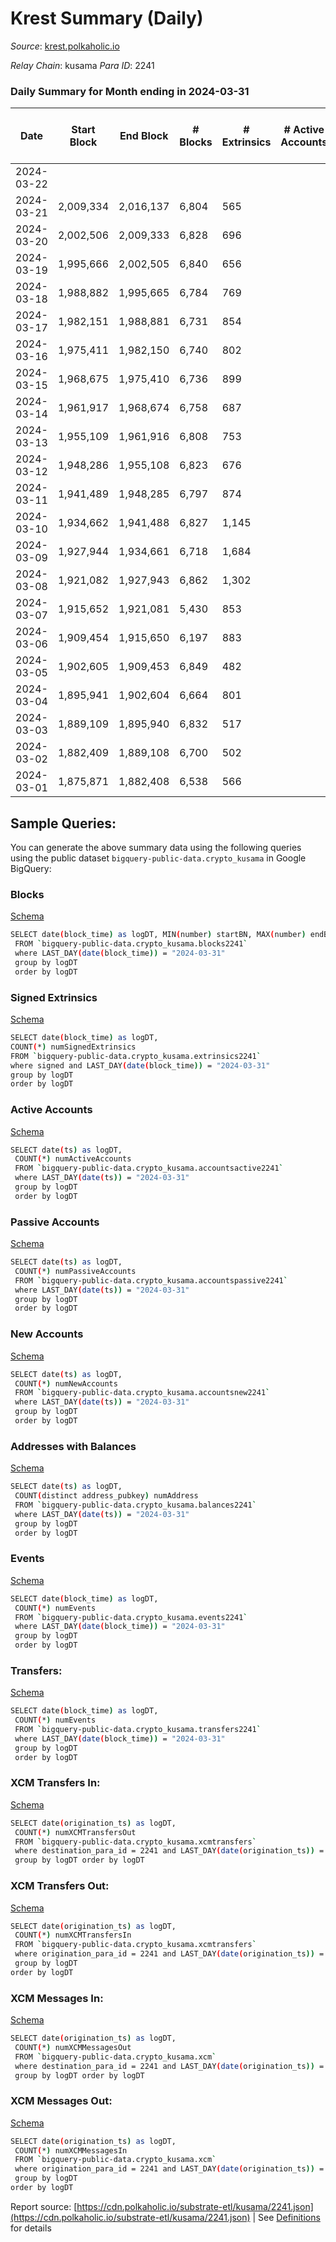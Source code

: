 # Krest Summary (Daily)

_Source_: [krest.polkaholic.io](https://krest.polkaholic.io)

*Relay Chain*: kusama
*Para ID*: 2241



### Daily Summary for Month ending in 2024-03-31


| Date    | Start Block | End Block | # Blocks | # Extrinsics | # Active Accounts | # Passive Accounts | # New Accounts | # Addresses | # Events  | # Transfers ($USD) | # XCM Transfers In ($USD) | # XCM Transfers Out ($USD) | # XCM In | # XCM Out | Issues |
|---------|-------------|-----------|----------|--------------|-------------------|--------------------|----------------|-------------|-----------|--------------------|---------------------------|----------------------------|----------|-----------|--------|
| 2024-03-22 |  |  |  |  |  |  |  |  |  |   |   |   |  |  |  |
| 2024-03-21 | 2,009,334 | 2,016,137 | 6,804 | 565 |  |  |  |  | 391,572 | 168,782  |   |   |  |  |  |
| 2024-03-20 | 2,002,506 | 2,009,333 | 6,828 | 696 |  |  |  |  | 392,266 | 169,407  |   |   |  |  |  |
| 2024-03-19 | 1,995,666 | 2,002,505 | 6,840 | 656 |  |  |  |  | 392,984 | 170,160  |   |   |  |  |  |
| 2024-03-18 | 1,988,882 | 1,995,665 | 6,784 | 769 |  |  |  |  | 386,759 | 166,708  |   |   |  |  |  |
| 2024-03-17 | 1,982,151 | 1,988,881 | 6,731 | 854 |  |  |  |  | 383,003 | 165,069  |   |   |  |  |  |
| 2024-03-16 | 1,975,411 | 1,982,150 | 6,740 | 802 |  |  |  |  | 384,152 | 165,637  |   |   |  |  |  |
| 2024-03-15 | 1,968,675 | 1,975,410 | 6,736 | 899 |  |  |  |  | 381,386 | 163,615  |   |   |  |  |  |
| 2024-03-14 | 1,961,917 | 1,968,674 | 6,758 | 687 |  |  |  |  | 380,973 | 162,170  |   |   |  |  |  |
| 2024-03-13 | 1,955,109 | 1,961,916 | 6,808 | 753 |  |  |  |  | 389,036 | 163,963  |   |   |  |  |  |
| 2024-03-12 | 1,948,286 | 1,955,108 | 6,823 | 676 |  |  |  |  | 382,687 | 163,002  |   |   |  |  |  |
| 2024-03-11 | 1,941,489 | 1,948,285 | 6,797 | 874 |  |  |  |  | 380,503 | 161,023  |   |   |  |  |  |
| 2024-03-10 | 1,934,662 | 1,941,488 | 6,827 | 1,145 |  |  |  |  | 377,541 | 157,197  |   |   |  |  |  |
| 2024-03-09 | 1,927,944 | 1,934,661 | 6,718 | 1,684 |  |  |  |  | 368,421 | 154,169  |   |   |  |  |  |
| 2024-03-08 | 1,921,082 | 1,927,943 | 6,862 | 1,302 |  |  |  |  | 368,913 | 153,926  |   |   |  |  |  |
| 2024-03-07 | 1,915,652 | 1,921,081 | 5,430 | 853 |  |  |  |  | 294,767 | 122,703  |   |   |  |  |  |
| 2024-03-06 | 1,909,454 | 1,915,650 | 6,197 | 883 |  |  |  |  | 322,397 | 135,828  |   |   |  |  |  |
| 2024-03-05 | 1,902,605 | 1,909,453 | 6,849 | 482 |  |  |  |  | 349,680 | 145,795  |   |   |  |  |  |
| 2024-03-04 | 1,895,941 | 1,902,604 | 6,664 | 801 |  |  |  |  | 344,049 | 140,279  |   |   |  |  |  |
| 2024-03-03 | 1,889,109 | 1,895,940 | 6,832 | 517 |  |  |  |  | 345,618 | 141,504  |   |   |  |  |  |
| 2024-03-02 | 1,882,409 | 1,889,108 | 6,700 | 502 |  |  |  |  | 335,377 | 136,923  |   |   |  |  |  |
| 2024-03-01 | 1,875,871 | 1,882,408 | 6,538 | 566 |  |  |  |  | 323,057 | 131,128  |   |   |  |  |  |

## Sample Queries:
You can generate the above summary data using the following queries using the public dataset `bigquery-public-data.crypto_kusama` in Google BigQuery:


### Blocks 

[Schema](https://github.com/colorfulnotion/substrate-etl/blob/main/schema/blocks.json)

```bash
SELECT date(block_time) as logDT, MIN(number) startBN, MAX(number) endBN, COUNT(*) numBlocks 
 FROM `bigquery-public-data.crypto_kusama.blocks2241`  
 where LAST_DAY(date(block_time)) = "2024-03-31" 
 group by logDT 
 order by logDT
```

### Signed Extrinsics 

[Schema](https://github.com/colorfulnotion/substrate-etl/blob/main/schema/extrinsics.json)

```bash
SELECT date(block_time) as logDT, 
COUNT(*) numSignedExtrinsics 
FROM `bigquery-public-data.crypto_kusama.extrinsics2241`  
where signed and LAST_DAY(date(block_time)) = "2024-03-31" 
group by logDT 
order by logDT
```

### Active Accounts 

[Schema](https://github.com/colorfulnotion/substrate-etl/blob/main/schema/accountsactive.json)

```bash
SELECT date(ts) as logDT, 
 COUNT(*) numActiveAccounts 
 FROM `bigquery-public-data.crypto_kusama.accountsactive2241` 
 where LAST_DAY(date(ts)) = "2024-03-31" 
 group by logDT 
 order by logDT
```

### Passive Accounts 

[Schema](https://github.com/colorfulnotion/substrate-etl/blob/main/schema/accountspassive.json)

```bash
SELECT date(ts) as logDT, 
 COUNT(*) numPassiveAccounts 
 FROM `bigquery-public-data.crypto_kusama.accountspassive2241` 
 where LAST_DAY(date(ts)) = "2024-03-31" 
 group by logDT 
 order by logDT
```

### New Accounts 

[Schema](https://github.com/colorfulnotion/substrate-etl/blob/main/schema/accountsnew.json)

```bash
SELECT date(ts) as logDT, 
 COUNT(*) numNewAccounts 
 FROM `bigquery-public-data.crypto_kusama.accountsnew2241` 
 where LAST_DAY(date(ts)) = "2024-03-31" 
 group by logDT
 order by logDT
```

### Addresses with Balances 

[Schema](https://github.com/colorfulnotion/substrate-etl/blob/main/schema/balances.json)

```bash
SELECT date(ts) as logDT,
 COUNT(distinct address_pubkey) numAddress 
 FROM `bigquery-public-data.crypto_kusama.balances2241` 
 where LAST_DAY(date(ts)) = "2024-03-31" 
 group by logDT 
 order by logDT
```

### Events 

[Schema](https://github.com/colorfulnotion/substrate-etl/blob/main/schema/events.json)

```bash
SELECT date(block_time) as logDT, 
 COUNT(*) numEvents 
 FROM `bigquery-public-data.crypto_kusama.events2241` 
 where LAST_DAY(date(block_time)) = "2024-03-31" 
 group by logDT 
 order by logDT
```

### Transfers:

[Schema](https://github.com/colorfulnotion/substrate-etl/blob/main/schema/transfers.json)

```bash
SELECT date(block_time) as logDT, 
 COUNT(*) numEvents 
 FROM `bigquery-public-data.crypto_kusama.transfers2241` 
 where LAST_DAY(date(block_time)) = "2024-03-31" 
 group by logDT 
 order by logDT
```

### XCM Transfers In: 

[Schema](https://github.com/colorfulnotion/substrate-etl/blob/main/schema/xcmtransfers.json)

```bash
SELECT date(origination_ts) as logDT, 
 COUNT(*) numXCMTransfersOut 
 FROM `bigquery-public-data.crypto_kusama.xcmtransfers` 
 where destination_para_id = 2241 and LAST_DAY(date(origination_ts)) = "2024-03-31" 
 group by logDT order by logDT
```

### XCM Transfers Out: 

[Schema](https://github.com/colorfulnotion/substrate-etl/blob/main/schema/xcmtransfers.json)

```bash
SELECT date(origination_ts) as logDT, 
 COUNT(*) numXCMTransfersIn 
 FROM `bigquery-public-data.crypto_kusama.xcmtransfers` 
 where origination_para_id = 2241 and LAST_DAY(date(origination_ts)) = "2024-03-31" 
 group by logDT 
order by logDT
```

### XCM Messages In: 

[Schema](https://github.com/colorfulnotion/substrate-etl/blob/main/schema/xcm.json)

```bash
SELECT date(origination_ts) as logDT, 
 COUNT(*) numXCMMessagesOut 
 FROM `bigquery-public-data.crypto_kusama.xcm` 
 where destination_para_id = 2241 and LAST_DAY(date(origination_ts)) = "2024-03-31" 
 group by logDT order by logDT
```

### XCM Messages Out: 

[Schema](https://github.com/colorfulnotion/substrate-etl/blob/main/schema/xcm.json)

```bash
SELECT date(origination_ts) as logDT, 
 COUNT(*) numXCMMessagesIn 
 FROM `bigquery-public-data.crypto_kusama.xcm` 
 where origination_para_id = 2241 and LAST_DAY(date(origination_ts)) = "2024-03-31" 
 group by logDT 
order by logDT
```


Report source: [https://cdn.polkaholic.io/substrate-etl/kusama/2241.json](https://cdn.polkaholic.io/substrate-etl/kusama/2241.json) | See [Definitions](/DEFINITIONS.md) for details

